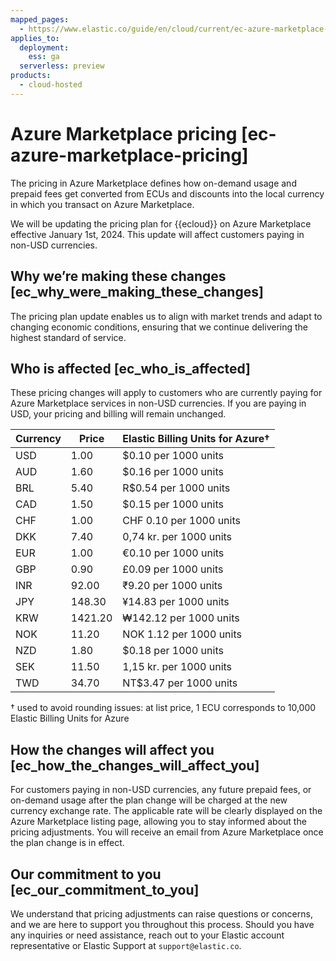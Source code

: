 ```yaml
---
mapped_pages:
  - https://www.elastic.co/guide/en/cloud/current/ec-azure-marketplace-pricing.html
applies_to:
  deployment:
    ess: ga
  serverless: preview
products:
  - cloud-hosted
---
```


# Azure Marketplace pricing [ec-azure-marketplace-pricing]

The pricing in Azure Marketplace defines how on-demand usage and prepaid fees get converted from ECUs and discounts into the local currency in which you transact on Azure Marketplace.

We will be updating the pricing plan for {{ecloud}} on Azure Marketplace effective January 1st, 2024. This update will affect customers paying in non-USD currencies.


## Why we’re making these changes [ec_why_were_making_these_changes]

The pricing plan update enables us to align with market trends and adapt to changing economic conditions, ensuring that we continue delivering the highest standard of service.


## Who is affected [ec_who_is_affected]

These pricing changes will apply to customers who are currently paying for Azure Marketplace services in non-USD currencies. If you are paying in USD, your pricing and billing will remain unchanged.

| Currency | Price | Elastic Billing Units for Azure† |
| --- | --- | --- |
| USD | 1.00 | $0.10 per 1000 units |
| AUD | 1.60 | $0.16 per 1000 units |
| BRL | 5.40 | R$0.54 per 1000 units |
| CAD | 1.50 | $0.15 per 1000 units |
| CHF | 1.00 | CHF 0.10 per 1000 units |
| DKK | 7.40 | 0,74 kr. per 1000 units |
| EUR | 1.00 | €0.10 per 1000 units |
| GBP | 0.90 | £0.09 per 1000 units |
| INR | 92.00 | ₹9.20 per 1000 units |
| JPY | 148.30 | ¥14.83 per 1000 units |
| KRW | 1421.20 | ₩142.12 per 1000 units |
| NOK | 11.20 | NOK 1.12 per 1000 units |
| NZD | 1.80 | $0.18 per 1000 units |
| SEK | 11.50 | 1,15 kr. per 1000 units |
| TWD | 34.70 | NT$3.47 per 1000 units |

† used to avoid rounding issues: at list price, 1 ECU corresponds to 10,000 Elastic Billing Units for Azure


## How the changes will affect you [ec_how_the_changes_will_affect_you]

For customers paying in non-USD currencies, any future prepaid fees, or on-demand usage after the plan change will be charged at the new currency exchange rate. The applicable rate will be clearly displayed on the Azure Marketplace listing page, allowing you to stay informed about the pricing adjustments. You will receive an email from Azure Marketplace once the plan change is in effect.


## Our commitment to you [ec_our_commitment_to_you]

We understand that pricing adjustments can raise questions or concerns, and we are here to support you throughout this process. Should you have any inquiries or need assistance, reach out to your Elastic account representative or Elastic Support at `support@elastic.co`.
